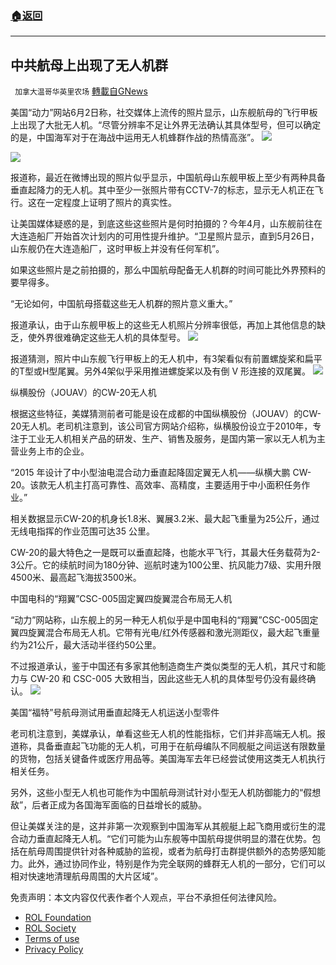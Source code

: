 ###  [:house:返回](README.md)
---


## 中共航母上出现了无人机群
` 加拿大温哥华英里农场` [轉載自GNews](https://gnews.org/zh-hans/2664086/)

美国“动力”网站6月2日称，社交媒体上流传的照片显示，山东舰航母的飞行甲板上出现了大批无人机。“尽管分辨率不足让外界无法确认其具体型号，但可以确定的是，中国海军对于在海战中运用无人机蜂群作战的热情高涨”。
 ![](https://n.sinaimg.cn/sinakd20220604s/764/w554h210/20220604/9996-ee399627e7bfbda9ed68132ffa42a17a.png) 

 ![](https://n.sinaimg.cn/sinakd20220604s/66/w554h312/20220604/4629-d401b7c26c4a2e170046af8e922d8869.png) 

报道称，最近在微博出现的照片似乎显示，中国航母山东舰甲板上至少有两种具备垂直起降力的无人机。其中至少一张照片带有CCTV-7的标志，显示无人机正在飞行。这在一定程度上证明了照片的真实性。
 
让美国媒体疑惑的是，到底这些这些照片是何时拍摄的？今年4月，山东舰前往在大连造船厂开始首次计划内的可用性提升维护。“卫星照片显示，直到5月26日，山东舰仍在大连造船厂，这时甲板上并没有任何军机”。
 
如果这些照片是之前拍摄的，那么中国航母配备无人机群的时间可能比外界预料的要早得多。
 
“无论如何，中国航母搭载这些无人机群的照片意义重大。”
 
报道承认，由于山东舰甲板上的这些无人机照片分辨率很低，再加上其他信息的缺乏，使外界很难确定这些无人机的具体型号。
 ![](https://n.sinaimg.cn/sinakd20220604s/207/w554h453/20220604/82c7-f7823b7c0d04a3388a49698f2a77526b.png) 

报道猜测，照片中山东舰飞行甲板上的无人机中，有3架看似有前置螺旋桨和扁平的T型或H型尾翼。另外4架似乎采用推进螺旋桨以及有倒 V 形连接的双尾翼。
 ![](https://n.sinaimg.cn/sinakd20220604s/777/w554h223/20220604/6b58-05a2b5055a386f6f71725fdb3cb6e196.png) 

纵横股份（JOUAV）的CW-20无人机
 
根据这些特征，美媒猜测前者可能是设在成都的中国纵横股份（JOUAV）的CW-20无人机。老司机注意到，该公司官方网站介绍称，纵横股份设立于2010年，专注于工业无人机相关产品的研发、生产、销售及服务，是国内第一家以无人机为主营业务上市的企业。
 
“2015 年设计了中小型油电混合动力垂直起降固定翼无人机——纵横大鹏 CW-20。该款无人机主打高可靠性、高效率、高精度，主要适用于中小面积任务作业。”
 
相关数据显示CW-20的机身长1.8米、翼展3.2米、最大起飞重量为25公斤，通过无线电指挥的作业范围可达35 公里。
 
CW-20的最大特色之一是既可以垂直起降，也能水平飞行，其最大任务载荷为2-3公斤。它的续航时间为180分钟、巡航时速为100公里、抗风能力7级、实用升限4500米、最高起飞海拔3500米。
 
中国电科的“翔翼”CSC-005固定翼四旋翼混合布局无人机
 
“动力”网站称，山东舰上的另一种无人机似乎是中国电科的“翔翼”CSC-005固定翼四旋翼混合布局无人机。它带有光电/红外传感器和激光测距仪，最大起飞重量约为21公斤，最大活动半径约50公里。
 
不过报道承认，鉴于中国还有多家其他制造商生产类似类型的无人机，其尺寸和能力与 CW-20 和 CSC-005 大致相当，因此这些无人机的具体型号仍没有最终确认。
 ![](https://n.sinaimg.cn/sinakd20220604s/97/w554h343/20220604/ba70-6b060ca77560973cfaa052f796cfdf29.png) 

美国“福特”号航母测试用垂直起降无人机运送小型零件
 
老司机注意到，美媒承认，单看这些无人机的性能指标，它们并非高端无人机。报道称，具备垂直起飞功能的无人机，可用于在航母编队不同舰艇之间运送有限数量的货物，包括关键备件或医疗用品等。美国海军去年已经尝试使用这类无人机执行相关任务。
 
另外，这些小型无人机也可能作为中国航母测试针对小型无人机防御能力的“假想敌”，后者正成为各国海军面临的日益增长的威胁。
 
但让美媒关注的是，这并非第一次观察到中国海军从其舰艇上起飞商用或衍生的混合动力垂直起降无人机。“它们可能为山东舰等中国航母提供明显的潜在优势。包括在航母周围提供针对各种威胁的监视，或者为航母打击群提供额外的态势感知能力。此外，通过协同作业，特别是作为完全联网的蜂群无人机的一部分，它们可以相对快速地清理航母周围的大片区域”。

免责声明：本文内容仅代表作者个人观点，平台不承担任何法律风险。
  
- [ROL Foundation](https://rolfoundation.org/)
- [ROL Society](https://rolsociety.org/)
- [Terms of use](https://gnews.org/terms-of-use-3/)
- [Privacy Policy](https://gnews.org/privacy-policy/)
